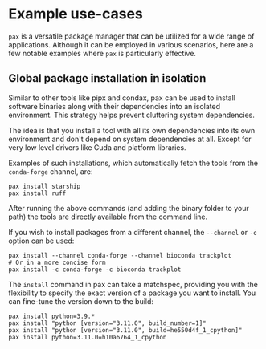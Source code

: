 # Example use-cases
`pax` is a versatile package manager that can be utilized for a wide range of applications.
Although it can be employed in various scenarios, here are a few notable examples where `pax` is particularly effective.

## Global package installation in isolation
Similar to other tools like pipx and condax, pax can be used to install software binaries along with their dependencies into an isolated environment.
This strategy helps prevent cluttering system dependencies.

The idea is that you install a tool with all its own dependencies into its own environment and don't depend on system dependencies at all.
Except for very low level drivers like Cuda and platform libraries.

Examples of such installations, which automatically fetch the tools from the `conda-forge` channel, are:
```shell
pax install starship
pax install ruff
```
After running the above commands (and adding the binary folder to your path) the tools are directly available from the command line.

If you wish to install packages from a different channel, the `--channel` or `-c` option can be used:
```shell
pax install --channel conda-forge --channel bioconda trackplot
# Or in a more concise form
pax install -c conda-forge -c bioconda trackplot
```

The `install` command in pax can take a matchspec, providing you with the flexibility to specify the exact version of a package you want to install.
You can fine-tune the version down to the build:
```shell
pax install python=3.9.*
pax install "python [version="3.11.0", build_number=1]"
pax install "python [version="3.11.0", build=he550d4f_1_cpython]"
pax install python=3.11.0=h10a6764_1_cpython
```
